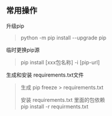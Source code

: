 ## 常用操作  
升级pip  
> python -m pip install --upgrade pip  

临时更换pip源   
> pip install [xxx包名称] -i [pip-url] 

生成和安装 requirements.txt文件
> 生成  pip freeze > requirements.txt   
> 
> 安装 requirements.txt 里面的包依赖   
> pip install -r requirments.txt

